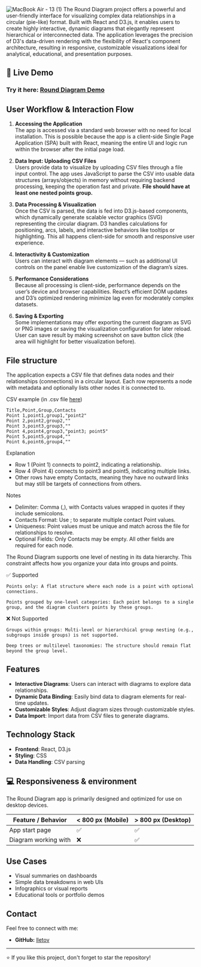 ![MacBook Air - 13 (1)](https://github.com/user-attachments/assets/54fa4479-23d7-4306-9119-436713e2ac8a)
The Round Diagram project offers a powerful and user-friendly interface for visualizing complex data relationships in a circular (pie-like) format. Built with React and D3.js, it enables users to create highly interactive, dynamic diagrams that elegantly represent hierarchical or interconnected data. The application leverages the precision of D3's data-driven rendering with the flexibility of React's component architecture, resulting in responsive, customizable visualizations ideal for analytical, educational, and presentation purposes.

## 📌 Live Demo

### Try it here: [Round Diagram Demo](https://lletov.github.io/round-diagram/)

## User Workflow & Interaction Flow

1. **Accessing the Application**\
The app is accessed via a standard web browser with no need for local installation. This is possible because the app is a client-side Single Page Application (SPA) built with React, meaning the entire UI and logic run within the browser after the initial page load.

2. **Data Input: Uploading CSV Files**\
Users provide data to visualize by uploading CSV files through a file input control. The app uses JavaScript to parse the CSV into usable data structures (arrays/objects) in memory without requiring backend processing, keeping the operation fast and private. **File should have at least one nested points group.**

3. **Data Processing & Visualization**\
Once the CSV is parsed, the data is fed into D3.js-based components, which dynamically generate scalable vector graphics (SVG) representing the circular diagram.
D3 handles calculations for positioning, arcs, labels, and interactive behaviors like tooltips or highlighting. This all happens client-side for smooth and responsive user experience.

4. **Interactivity & Customization**\
Users can interact with diagram elements — such as additional UI controls on the panel enable live customization of the diagram’s sizes.

5. **Performance Considerations**\
Because all processing is client-side, performance depends on the user’s device and browser capabilities. React’s efficient DOM updates and D3’s optimized rendering minimize lag even for moderately complex datasets.

6. **Saving & Exporting**\
Some implementations may offer exporting the current diagram as SVG or PNG images or saving the visualization configuration for later reload.
User can save result by making screenshot on save button click (the area will highlight for better visualization before).

## File structure

The application expects a CSV file that defines data nodes and their relationships (connections) in a circular layout. Each row represents a node with metadata and optionally lists other nodes it is connected to.

CSV example (in .csv file [here](data.csv))
```
Title,Point,Group,Contacts
Point 1,point1,group1,"point2"
Point 2,point2,group2,""
Point 3,point3,group3,""
Point 4,point4,group3,"point3; point5"
Point 5,point5,group4,""
Point 6,point6,group4,""
```

Explanation

- Row 1 (Point 1) connects to point2, indicating a relationship.
- Row 4 (Point 4) connects to point3 and point5, indicating multiple links.
- Other rows have empty Contacts, meaning they have no outward links but may still be targets of connections from others.

 Notes
- Delimiter: Comma (,), with Contacts values wrapped in quotes if they include semicolons.
- Contacts Format: Use ; to separate multiple contact Point values.
- Uniqueness: Point values must be unique and match across the file for relationships to resolve.
- Optional Fields: Only Contacts may be empty. All other fields are required for each node.

The Round Diagram supports one level of nesting in its data hierarchy. This constraint affects how you organize your data into groups and points.

✅ Supported

    Points only: A flat structure where each node is a point with optional connections.

    Points grouped by one-level categories: Each point belongs to a single group, and the diagram clusters points by these groups.

❌ Not Supported

    Groups within groups: Multi-level or hierarchical group nesting (e.g., subgroups inside groups) is not supported.

    Deep trees or multilevel taxonomies: The structure should remain flat beyond the group level.

## Features

- **Interactive Diagrams**: Users can interact with diagrams to explore data relationships.
- **Dynamic Data Binding**: Easily bind data to diagram elements for real-time updates.
- **Customizable Styles**: Adjust diagram sizes through customizable styles.
- **Data Import**: Import data from CSV files to generate diagrams.

## Technology Stack

- **Frontend**: React, D3.js
- **Styling**: CSS
- **Data Handling**: CSV parsing

## 💻 Responsiveness & environment

The Round Diagram app is primarily designed and optimized for use on desktop devices.

| Feature / Behavior             | < 800 px (Mobile) | > 800 px (Desktop) |
|-------------------------------|-------------------|---------------------|
| App start page                | ✅                | ✅                  |
| Diagram working with          | ❌                | ✅                  |

## Use Cases

- Visual summaries on dashboards
- Simple data breakdowns in web UIs
- Infographics or visual reports
- Educational tools or portfolio demos


## Contact

Feel free to connect with me:
- **GitHub:** [lletov](https://github.com/lletov)

---

⭐ If you like this project, don't forget to star the repository!
